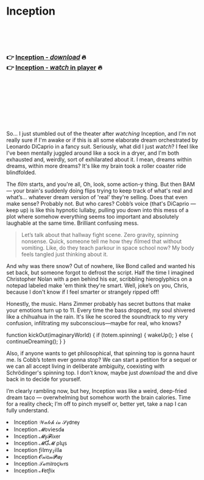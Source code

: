 <h1>Inception</h1>

<br><br><br>

<h3>👉 <a href="https://Scotts-coplungdyther1988.github.io/lhhhuemduc/">Inception - 𝘥𝘰𝘸𝘯𝘭𝘰𝘢𝘥</a> 🔥<br>
👉 <a href="https://Scotts-coplungdyther1988.github.io/lhhhuemduc/">Inception - 𝘸𝘢𝘵𝘤𝘩 in player</a> 🔥
</h3>



<br><br><br><br><br><br><br>


So... I just stumbled out of the theater after 𝘸𝘢𝘵𝘤𝘩𝘪𝘯𝘨 Inception, and I'm not really sure if I'm awake or if this is all some elaborate dream orchestrated by Leonardo DiCaprio in a fancy suit. Seriously, what did I just 𝘸𝘢𝘵𝘤𝘩? I feel like I've been mentally juggled around like a sock in a dryer, and I'm both exhausted and, weirdly, sort of exhilarated about it. I mean, dreams within dreams, within more dreams? It's like my brain took a roller coaster ride blindfolded.

The 𝘧𝘪𝘭𝘮 starts, and you're all, Oh, look, some action-y thing. But then BAM — your brain's suddenly doing flips trying to keep track of what's real and what’s... whatever dream version of 'real' they're selling. Does that even make sense? Probably not. But who cares? Cobb’s voice (that's DiCaprio — keep up) is like this hypnotic lullaby, pulling you down into this mess of a plot where somehow everything seems too important and absolutely laughable at the same time. Brilliant confusing mess.

> Let’s talk about that hallway fight scene. Zero gravity, spinning nonsense. Quick, someone tell me how they 𝘧𝘪𝘭𝘮ed that without vomiting. Like, do they teach parkour in space school now? My body feels tangled just thinking about it.

And why was there snow? Out of nowhere, like Bond called and wanted his set back, but someone forgot to defrost the script. Half the time I imagined Christopher Nolan with a pen behind his ear, scribbling hieroglyphics on a notepad labeled make 'em think they're smart. Well, joke’s on you, Chris, because I don't know if I feel smarter or strangely ripped off!

Honestly, the music. Hans Zimmer probably has secret buttons that make your emotions turn up to 11. Every time the bass dropped, my soul shivered like a chihuahua in the rain. It's like he scored the soundtrack to my very confusion, infiltrating my subconscious—maybe for real, who knows?

function kickOut(imaginaryWorld) {
    if (totem.spinning) {
        wakeUp();
    } else {
        continueDreaming();
    }
}

Also, if anyone wants to get philosophical, that spinning top is gonna haunt me. Is Cobb’s totem ever gonna stop? We can start a petition for a sequel or we can all accept living in deliberate ambiguity, coexisting with Schrödinger's spinning top. I don’t know, maybe just 𝘥𝘰𝘸𝘯𝘭𝘰𝘢𝘥 the   and dive back in to decide for yourself.

I’m clearly rambling now, but hey, Inception was like a weird, deep-fried dream taco — overwhelming but somehow worth the brain calories. Time for a reality check; I’m off to pinch myself or, better yet, take a nap I can fully understand.

<li>Inception 𝒲𝒶𝓉𝒸𝒽 𝒾𝓃 𝒮𝗒𝖽𝗇𝖾𝗒</li>
<li>Inception 𝓜𝗈ν𝗂𝖾𝗌ԁ𝖆</li>
<li>Inception 𝓜𝗒𝓕𝗅𝗂𝗑𝖾𝗋</li>
<li>Inception 𝓜Ɠ𝓜 ρ𝗅ų𝗌</li>
<li>Inception ƒ𝗂𝗅𝗆𝗒𝓏𝗂𝗅𝗅𝖆</li>
<li>Inception 𝓞𝓃𝗂𝗈𝓃𝓟𝗅𝖆𝗒</li>
<li>Inception 𝒯𝒶𝗆𝗂𝗅𝗋𝗈ç𝗄𝑒𝗋𝗌</li>
<li>Inception 𝓝𝖾𝗍ƒ𝗅𝗂𝗑</li>
